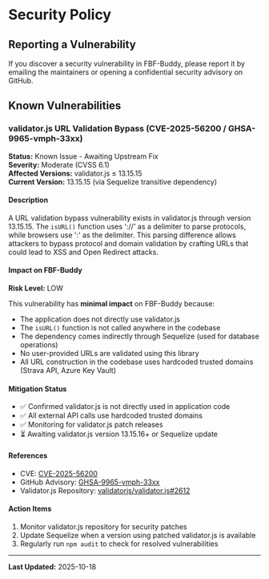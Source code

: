 # Security Policy

## Reporting a Vulnerability

If you discover a security vulnerability in FBF-Buddy, please report it by emailing the maintainers or opening a confidential security advisory on GitHub.

## Known Vulnerabilities

### validator.js URL Validation Bypass (CVE-2025-56200 / GHSA-9965-vmph-33xx)

**Status:** Known Issue - Awaiting Upstream Fix  
**Severity:** Moderate (CVSS 6.1)  
**Affected Versions:** validator.js ≤ 13.15.15  
**Current Version:** 13.15.15 (via Sequelize transitive dependency)

#### Description
A URL validation bypass vulnerability exists in validator.js through version 13.15.15. The `isURL()` function uses '://' as a delimiter to parse protocols, while browsers use ':' as the delimiter. This parsing difference allows attackers to bypass protocol and domain validation by crafting URLs that could lead to XSS and Open Redirect attacks.

#### Impact on FBF-Buddy
**Risk Level:** LOW

This vulnerability has **minimal impact** on FBF-Buddy because:
- The application does not directly use validator.js
- The `isURL()` function is not called anywhere in the codebase
- The dependency comes indirectly through Sequelize (used for database operations)
- No user-provided URLs are validated using this library
- All URL construction in the codebase uses hardcoded trusted domains (Strava API, Azure Key Vault)

#### Mitigation Status
- ✅ Confirmed validator.js is not directly used in application code
- ✅ All external API calls use hardcoded trusted domains
- ✅ Monitoring for validator.js patch releases
- ⏳ Awaiting validator.js version 13.15.16+ or Sequelize update

#### References
- CVE: [CVE-2025-56200](https://www.cvedetails.com/cve/CVE-2025-56200/)
- GitHub Advisory: [GHSA-9965-vmph-33xx](https://github.com/advisories/GHSA-9965-vmph-33xx)
- Validator.js Repository: [validatorjs/validator.js#2612](https://github.com/validatorjs/validator.js/pull/2612)

#### Action Items
1. Monitor validator.js repository for security patches
2. Update Sequelize when a version using patched validator.js is available
3. Regularly run `npm audit` to check for resolved vulnerabilities

---

**Last Updated:** 2025-10-18
